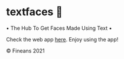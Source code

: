 # textfaces 🔨

• The Hub To Get Faces Made Using Text •


Check the web app [here](https://fineans.github.io/textfaces/). Enjoy using the app! 


© Fineans 2021

